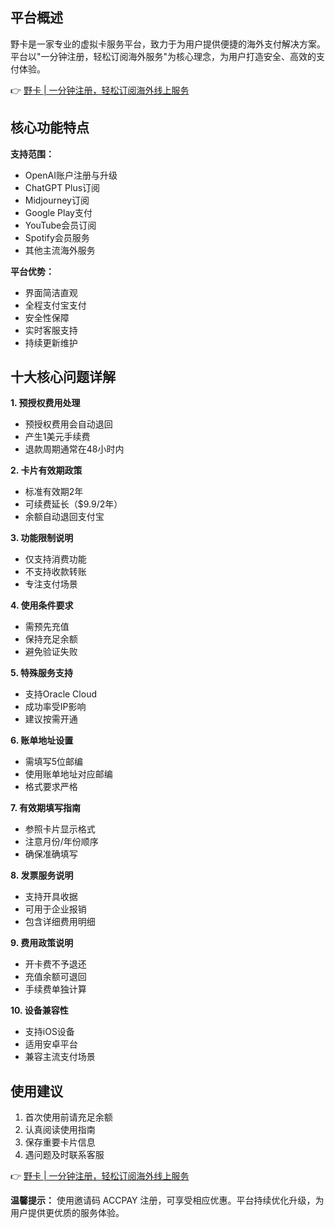 ## 平台概述

野卡是一家专业的虚拟卡服务平台，致力于为用户提供便捷的海外支付解决方案。平台以"一分钟注册，轻松订阅海外服务"为核心理念，为用户打造安全、高效的支付体验。

👉 [野卡 | 一分钟注册，轻松订阅海外线上服务](https://bit.ly/bewildcard)

## 核心功能特点

**支持范围：**
- OpenAI账户注册与升级
- ChatGPT Plus订阅
- Midjourney订阅
- Google Play支付
- YouTube会员订阅
- Spotify会员服务
- 其他主流海外服务

**平台优势：**
- 界面简洁直观
- 全程支付宝支付
- 安全性保障
- 实时客服支持
- 持续更新维护

## 十大核心问题详解

**1. 预授权费用处理**
- 预授权费用会自动退回
- 产生1美元手续费
- 退款周期通常在48小时内

**2. 卡片有效期政策**
- 标准有效期2年
- 可续费延长（$9.9/2年）
- 余额自动退回支付宝

**3. 功能限制说明**
- 仅支持消费功能
- 不支持收款转账
- 专注支付场景

**4. 使用条件要求**
- 需预先充值
- 保持充足余额
- 避免验证失败

**5. 特殊服务支持**
- 支持Oracle Cloud
- 成功率受IP影响
- 建议按需开通

**6. 账单地址设置**
- 需填写5位邮编
- 使用账单地址对应邮编
- 格式要求严格

**7. 有效期填写指南**
- 参照卡片显示格式
- 注意月份/年份顺序
- 确保准确填写

**8. 发票服务说明**
- 支持开具收据
- 可用于企业报销
- 包含详细费用明细

**9. 费用政策说明**
- 开卡费不予退还
- 充值余额可退回
- 手续费单独计算

**10. 设备兼容性**
- 支持iOS设备
- 适用安卓平台
- 兼容主流支付场景

## 使用建议

1. 首次使用前请充足余额
2. 认真阅读使用指南
3. 保存重要卡片信息
4. 遇问题及时联系客服

👉 [野卡 | 一分钟注册，轻松订阅海外线上服务](https://bit.ly/bewildcard)

**温馨提示：** 使用邀请码 ACCPAY 注册，可享受相应优惠。平台持续优化升级，为用户提供更优质的服务体验。